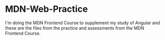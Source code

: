# MDN-Web-Practice
I'm doing the MDN Frontend Course to supplement my study of Angular and these are the files from the practice and assessments from the MDN Frontend Course.
